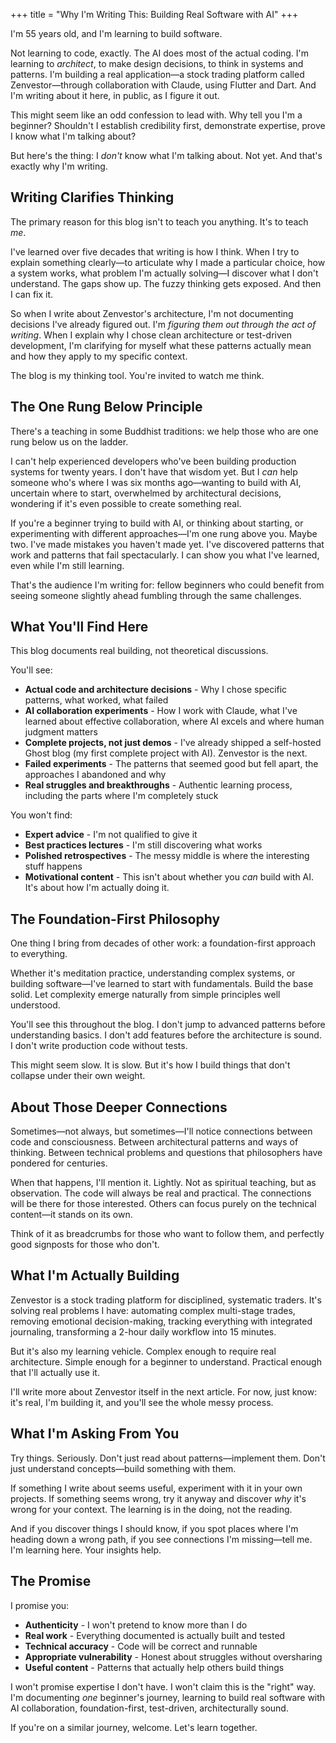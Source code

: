 +++
title = "Why I'm Writing This: Building Real Software with AI"
+++

I'm 55 years old, and I'm learning to build software.

Not learning to code, exactly. The AI does most of the actual coding. I'm learning to *architect*, to make design decisions, to think in systems and patterns. I'm building a real application—a stock trading platform called Zenvestor—through collaboration with Claude, using Flutter and Dart. And I'm writing about it here, in public, as I figure it out.

This might seem like an odd confession to lead with. Why tell you I'm a beginner? Shouldn't I establish credibility first, demonstrate expertise, prove I know what I'm talking about?

But here's the thing: I *don't* know what I'm talking about. Not yet. And that's exactly why I'm writing.

<!-- more -->

## Writing Clarifies Thinking

The primary reason for this blog isn't to teach you anything. It's to teach *me*.

I've learned over five decades that writing is how I think. When I try to explain something clearly—to articulate why I made a particular choice, how a system works, what problem I'm actually solving—I discover what I don't understand. The gaps show up. The fuzzy thinking gets exposed. And then I can fix it.

So when I write about Zenvestor's architecture, I'm not documenting decisions I've already figured out. I'm *figuring them out through the act of writing*. When I explain why I chose clean architecture or test-driven development, I'm clarifying for myself what these patterns actually mean and how they apply to my specific context.

The blog is my thinking tool. You're invited to watch me think.

## The One Rung Below Principle

There's a teaching in some Buddhist traditions: we help those who are one rung below us on the ladder.

I can't help experienced developers who've been building production systems for twenty years. I don't have that wisdom yet. But I *can* help someone who's where I was six months ago—wanting to build with AI, uncertain where to start, overwhelmed by architectural decisions, wondering if it's even possible to create something real.

If you're a beginner trying to build with AI, or thinking about starting, or experimenting with different approaches—I'm one rung above you. Maybe two. I've made mistakes you haven't made yet. I've discovered patterns that work and patterns that fail spectacularly. I can show you what I've learned, even while I'm still learning.

That's the audience I'm writing for: fellow beginners who could benefit from seeing someone slightly ahead fumbling through the same challenges.

## What You'll Find Here

This blog documents real building, not theoretical discussions.

You'll see:
- **Actual code and architecture decisions** - Why I chose specific patterns, what worked, what failed
- **AI collaboration experiments** - How I work with Claude, what I've learned about effective collaboration, where AI excels and where human judgment matters
- **Complete projects, not just demos** - I've already shipped a self-hosted Ghost blog (my first complete project with AI). Zenvestor is the next.
- **Failed experiments** - The patterns that seemed good but fell apart, the approaches I abandoned and why
- **Real struggles and breakthroughs** - Authentic learning process, including the parts where I'm completely stuck

You won't find:
- **Expert advice** - I'm not qualified to give it
- **Best practices lectures** - I'm still discovering what works
- **Polished retrospectives** - The messy middle is where the interesting stuff happens
- **Motivational content** - This isn't about whether you *can* build with AI. It's about how I'm actually doing it.

## The Foundation-First Philosophy

One thing I bring from decades of other work: a foundation-first approach to everything.

Whether it's meditation practice, understanding complex systems, or building software—I've learned to start with fundamentals. Build the base solid. Let complexity emerge naturally from simple principles well understood.

You'll see this throughout the blog. I don't jump to advanced patterns before understanding basics. I don't add features before the architecture is sound. I don't write production code without tests.

This might seem slow. It is slow. But it's how I build things that don't collapse under their own weight.

## About Those Deeper Connections

Sometimes—not always, but sometimes—I'll notice connections between code and consciousness. Between architectural patterns and ways of thinking. Between technical problems and questions that philosophers have pondered for centuries.

When that happens, I'll mention it. Lightly. Not as spiritual teaching, but as observation. The code will always be real and practical. The connections will be there for those interested. Others can focus purely on the technical content—it stands on its own.

Think of it as breadcrumbs for those who want to follow them, and perfectly good signposts for those who don't.

## What I'm Actually Building

Zenvestor is a stock trading platform for disciplined, systematic traders. It's solving real problems I have: automating complex multi-stage trades, removing emotional decision-making, tracking everything with integrated journaling, transforming a 2-hour daily workflow into 15 minutes.

But it's also my learning vehicle. Complex enough to require real architecture. Simple enough for a beginner to understand. Practical enough that I'll actually use it.

I'll write more about Zenvestor itself in the next article. For now, just know: it's real, I'm building it, and you'll see the whole messy process.

## What I'm Asking From You

Try things. Seriously. Don't just read about patterns—implement them. Don't just understand concepts—build something with them. 

If something I write about seems useful, experiment with it in your own projects. If something seems wrong, try it anyway and discover *why* it's wrong for your context. The learning is in the doing, not the reading.

And if you discover things I should know, if you spot places where I'm heading down a wrong path, if you see connections I'm missing—tell me. I'm learning here. Your insights help.

## The Promise

I promise you:
- **Authenticity** - I won't pretend to know more than I do
- **Real work** - Everything documented is actually built and tested
- **Technical accuracy** - Code will be correct and runnable
- **Appropriate vulnerability** - Honest about struggles without oversharing
- **Useful content** - Patterns that actually help others build things

I won't promise expertise I don't have. I won't claim this is the "right" way. I'm documenting *one* beginner's journey, learning to build real software with AI collaboration, foundation-first, test-driven, architecturally sound.

If you're on a similar journey, welcome. Let's learn together.
